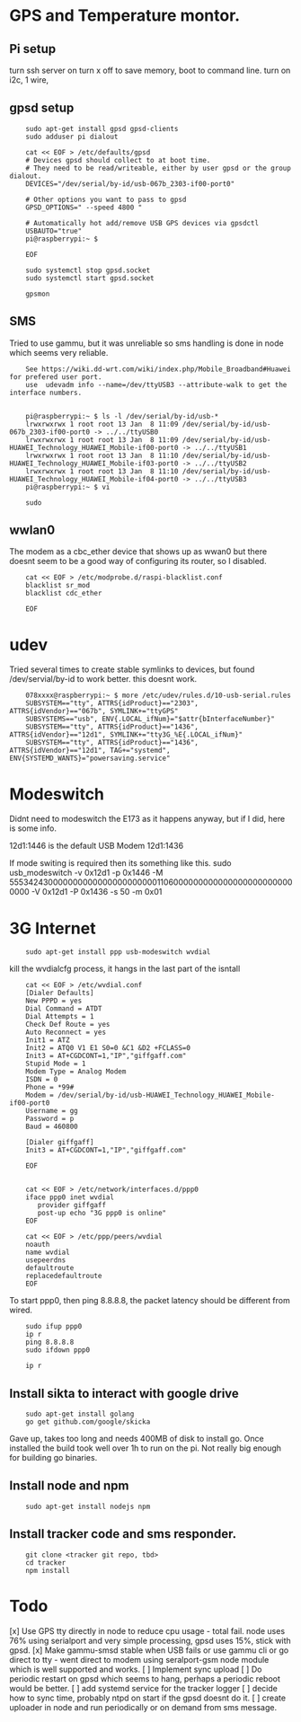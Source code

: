 # GPS and Temperature montor.

## Pi setup
turn ssh server on
turn x off to save memory, boot to command line.
turn on i2c, 1 wire, 

## gpsd setup

        sudo apt-get install gpsd gpsd-clients
        sudo adduser pi dialout

        cat << EOF > /etc/defaults/gpsd
        # Devices gpsd should collect to at boot time.
        # They need to be read/writeable, either by user gpsd or the group dialout.
        DEVICES="/dev/serial/by-id/usb-067b_2303-if00-port0"

        # Other options you want to pass to gpsd
        GPSD_OPTIONS=" --speed 4800 "

        # Automatically hot add/remove USB GPS devices via gpsdctl
        USBAUTO="true"
        pi@raspberrypi:~ $ 

        EOF

        sudo systemctl stop gpsd.socket
        sudo systemctl start gpsd.socket

        gpsmon

## SMS

Tried to use gammu, but it was unreliable so sms handling is done in node which seems very reliable.


        See https://wiki.dd-wrt.com/wiki/index.php/Mobile_Broadband#Huawei for prefered user port.
        use  udevadm info --name=/dev/ttyUSB3 --attribute-walk to get the interface numbers.


        pi@raspberrypi:~ $ ls -l /dev/serial/by-id/usb-*
        lrwxrwxrwx 1 root root 13 Jan  8 11:09 /dev/serial/by-id/usb-067b_2303-if00-port0 -> ../../ttyUSB0
        lrwxrwxrwx 1 root root 13 Jan  8 11:09 /dev/serial/by-id/usb-HUAWEI_Technology_HUAWEI_Mobile-if00-port0 -> ../../ttyUSB1
        lrwxrwxrwx 1 root root 13 Jan  8 11:10 /dev/serial/by-id/usb-HUAWEI_Technology_HUAWEI_Mobile-if03-port0 -> ../../ttyUSB2
        lrwxrwxrwx 1 root root 13 Jan  8 11:10 /dev/serial/by-id/usb-HUAWEI_Technology_HUAWEI_Mobile-if04-port0 -> ../../ttyUSB3
        pi@raspberrypi:~ $ vi 

        sudo 

## wwlan0

The modem as a cbc_ether device that shows up as wwan0 but there doesnt seem to be a 
good way of configuring its router, so I disabled.


        cat << EOF > /etc/modprobe.d/raspi-blacklist.conf
        blacklist sr_mod
        blacklist cdc_ether

        EOF




# udev

Tried several times to create stable symlinks to devices, but found /dev/servial/by-id to work better.
this doesnt work.

        078xxxx@raspberrypi:~ $ more /etc/udev/rules.d/10-usb-serial.rules
        SUBSYSTEM=="tty", ATTRS{idProduct}=="2303", ATTRS{idVendor}=="067b", SYMLINK+="ttyGPS"
        SUBSYSTEMS=="usb", ENV{.LOCAL_ifNum}="$attr{bInterfaceNumber}"
        SUBSYSTEM=="tty", ATTRS{idProduct}=="1436", ATTRS{idVendor}=="12d1", SYMLINK+="tty3G_%E{.LOCAL_ifNum}"
        SUBSYSTEM=="tty", ATTRS{idProduct}=="1436", ATTRS{idVendor}=="12d1", TAG+="systemd", ENV{SYSTEMD_WANTS}="powersaving.service"



# Modeswitch

Didnt need to modeswitch the E173 as it happens anyway, but if I did, here is some info.

12d1:1446 is the default
USB Modem 12d1:1436

If mode switing is required then its something like this.
sudo usb_modeswitch -v 0x12d1 -p 0x1446 -M 55534243000000000000000000000011060000000000000000000000000000 -V 0x12d1 -P 0x1436 -s 50 -m 0x01


# 3G Internet

        sudo apt-get install ppp usb-modeswitch wvdial

 kill the wvdialcfg process, it hangs in the last part of the isntall

        cat << EOF > /etc/wvdial.conf 
        [Dialer Defaults]
        New PPPD = yes
        Dial Command = ATDT
        Dial Attempts = 1
        Check Def Route = yes
        Auto Reconnect = yes
        Init1 = ATZ
        Init2 = ATQ0 V1 E1 S0=0 &C1 &D2 +FCLASS=0
        Init3 = AT+CGDCONT=1,"IP","giffgaff.com"
        Stupid Mode = 1
        Modem Type = Analog Modem
        ISDN = 0
        Phone = *99#
        Modem = /dev/serial/by-id/usb-HUAWEI_Technology_HUAWEI_Mobile-if00-port0
        Username = gg
        Password = p
        Baud = 460800

        [Dialer giffgaff]
        Init3 = AT+CGDCONT=1,"IP","giffgaff.com"

        EOF


        cat << EOF > /etc/network/interfaces.d/ppp0
        iface ppp0 inet wvdial
           provider giffgaff
           post-up echo "3G ppp0 is online"   
        EOF

        cat << EOF > /etc/ppp/peers/wvdial
        noauth
        name wvdial
        usepeerdns
        defaultroute
        replacedefaultroute
        EOF

To start ppp0, then ping 8.8.8.8, the packet latency should be different from wired.

        sudo ifup ppp0
        ip r
        ping 8.8.8.8
        sudo ifdown ppp0

        ip r



## Install sikta to interact with google drive


        sudo apt-get install golang
        go get github.com/google/skicka

Gave up, takes too long and needs 400MB of disk to install go.
Once installed the build took well over 1h to run on the pi. Not really big enough for building go binaries.

## Install node and npm

        sudo apt-get install nodejs npm

## Install tracker code and sms responder.

        git clone <tracker git repo, tbd>
        cd tracker
        npm install

# Todo

[x] Use GPS tty directly in node to reduce cpu usage - total fail. node uses 76% using serialport and very simple processing, gpsd uses 15%, stick with gpsd.
[x] Make gammu-smsd stable when USB fails or use gammu cli or go direct to tty - went direct to modem using seralport-gsm node module which is well supported and works.
[ ] Implement sync upload
[ ] Do periodic restart on gpsd which seems to hang, perhaps a periodic reboot would be better.
[ ] add systemd service for the tracker logger
[ ] decide how to sync time, probably ntpd on start if the gpsd doesnt do it.
[ ] create uploader in node and run periodically or on demand from sms message.




